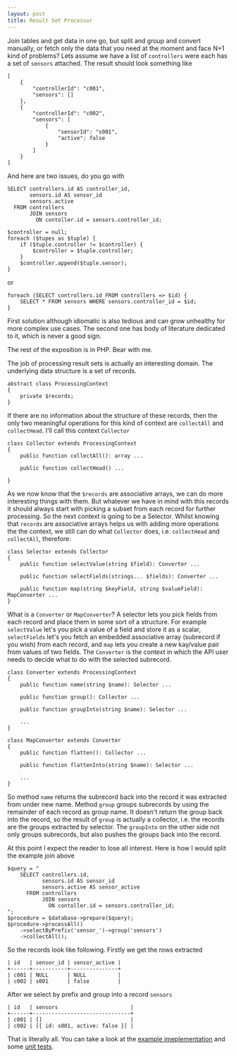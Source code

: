 ```yaml
---
layout: post
title: Result Set Processor
---
```


Join tables and get data in one go, but split and group and convert manually, or fetch only the data that you need at the moment and face N+1 kind of problems? Lets assume we have a list of `controllers` were each has a set of `sensors` attached. The result should look something like

```
[
    {
        "controllerId": "c001",
        "sensors": []
    },
    {
        "controllerId": "c002",
        "sensors": [
            {
                "sensorId": "s001",
                "active": false
            }
        ]
    }
]
```

And here are two issues, do you go with

```
SELECT controllers.id AS controller_id,
       sensors.id AS sensor_id
       sensors.active
  FROM controllers
       JOIN sensors
         ON contoller.id = sensors.controller_id;

$controller = null;
foreach ($tupes as $tuple) {
    if ($tuple.controller != $controller) {
        $controller = $tuple.controller;
    }
    $controller.append($tuple.sensor);
}
```

or

```
foreach (SELECT controllers.id FROM controllers => $id) {
    SELECT * FROM sensors WHERE sensors.controller_id = $id;
}

```

First solution although idiomatic is also tedious and can grow unhealthy for more complex use cases. The second one has body of literature dedicated to it, which is never a good sign.

The rest of the exposition is in PHP. Bear with me.

The job of processing result sets is actually an interesting domain. The underlying data structure is a set of records.

```
abstract class ProcessingContext
{
    private $records;
}
```

If there are no information about the structure of these records, then the only two meaningful operations for this kind of context are `collectAll` and `collectHead`. I'll call this context `Collector`

```
class Collector extends ProcessingContext
{
    public function collectAll(): array ...

    public function collectHead() ...

}
```

As we now know that the `$records` are associative arrays, we can do more interesting things with them. But whatever we have in mind with this records it should always start with picking a subset from each record for further processing. So the next context is going to be a Selector. Whilst knowing that `records` are associative arrays helps us with adding more operations the the context, we still can do what `Collector` does, i.e. `collectHead` and `collectAll`, therefore:

```
class Selector extends Collector
{
    public function selectValue(string $field): Converter ...

    public function selectFields(strings... $fields): Converter ...

    public function map(string $keyField, string $valueField): MapConverter ...
}
```

What is a `Converter` or `MapConverter`? A selector lets you pick fields from each record and place them in some sort of a structure. For example `selectValue` let's you pick a value of a field and store it as a scalar, `selectFields` let's you fetch an embedded associative array (subrecord if you wish) from each record, and `map` lets you create a new kay/value pair from values of two fields. The `Converter` is the context in which the API user needs to decide what to do with the selected subrecord.

```
class Converter extends ProcessingContext
{
    public function name(string $name): Selector ...

    public function group(): Collector ...

    public function groupInto(string $name): Selector ...

    ...
}

class MapConverter extends Converter
{
    public function flatten(): Collector ...

    public function flattenInto(string $name): Selector ...

    ...
}
```

So method `name` returns the subrecord back into the record it was extracted from under new name. Method `group` groups subrecords by using the remainder of each record as group name. It doesn't return the group back into the record, so the result of `group` is actually a collector, i.e. the records are the groups extracted by selector. The `groupInto` on the other side not only groups subrecords, but also pushes the groups back into the record.

At this point I expect the reader to lose all interest. Here is how I would split the example join above

```
$query = "
    SELECT controllers.id,
           sensors.id AS sensor_id
           sensors.active AS sensor_active
      FROM controllers
           JOIN sensors
             ON contoller.id = sensors.controller_id;
";
$procedure = $database->prepare($query);
$procedure->processAll()
    ->selectByPrefix('sensor_')->group('sensors')
    ->collectAll();
```

So the records look like following. Firstly we get the rows extracted

```
| id   | sensor_id | sensor_active |
+------+-----------+---------------+
| c001 | NULL      | NULL          |
| c002 | s001      | false         |
```

After we select by prefix and group into a record `sensors`

```
| id   | sensors                       |
+------+-------------------------------+
| c001 | []                            |
| c002 | [{ id: s001, active: false }] |
```

That is literally all. You can take a look at the [example imeplementation](https://github.com/vasily-kartashov/hamlet-core/tree/version-2.1/src/Hamlet/Database/Processing) and some [unit tests](https://github.com/vasily-kartashov/hamlet-core/blob/version-2.1/tests/Hamlet/Database/ProcessorTest.php).
